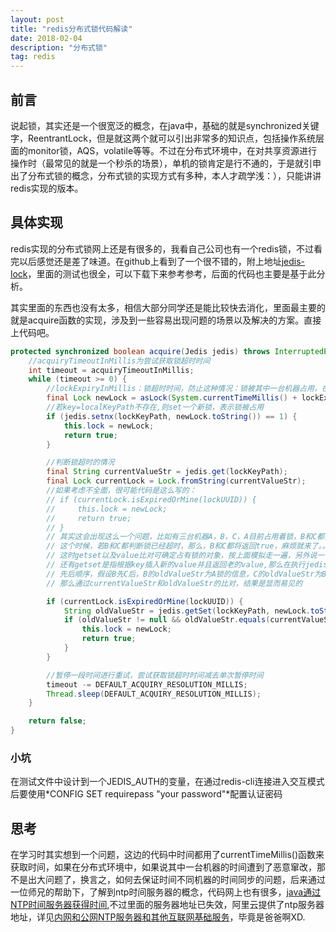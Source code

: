 ```yaml
---
layout: post
title: "redis分布式锁代码解读"
date: 2018-02-04
description: "分布式锁"
tag: redis
---
```


## 前言

说起锁，其实还是一个很宽泛的概念，在java中，基础的就是synchronized关键字，ReentrantLock，但是就这两个就可以引出非常多的知识点，包括操作系统层面的monitor锁，AQS，volatile等等。不过在分布式环境中，在对共享资源进行操作时（最常见的就是一个秒杀的场景），单机的锁肯定是行不通的，于是就引申出了分布式锁的概念，分布式锁的实现方式有多种，本人才疏学浅：），只能讲讲redis实现的版本。

## 具体实现

redis实现的分布式锁网上还是有很多的，我看自己公司也有一个redis锁，不过看完以后感觉还是差了味道。在github上看到了一个很不错的，附上地址[jedis-lock](https://github.com/abelaska/jedis-lock)，里面的测试也很全，可以下载下来参考参考，后面的代码也主要是基于此分析。

其实里面的东西也没有太多，相信大部分同学还是能比较快去消化，里面最主要的就是acquire函数的实现，涉及到一些容易出现问题的场景以及解决的方案。直接上代码吧。

``` java
protected synchronized boolean acquire(Jedis jedis) throws InterruptedException {
    //acquiryTimeoutInMillis为尝试获取锁超时时间
    int timeout = acquiryTimeoutInMillis;
    while (timeout >= 0) {
        //lockExpiryInMillis：锁超时时间，防止这种情况：锁被其中一台机器占用，在释放锁之前，发生宕机，则锁会被持续占用，产生死锁
        final Lock newLock = asLock(System.currentTimeMillis() + lockExpiryInMillis);
        //若key=localKeyPath不存在,则set一个新锁，表示锁被占用
        if (jedis.setnx(lockKeyPath, newLock.toString()) == 1) {
            this.lock = newLock;
            return true;
        }

        //判断锁超时的情况
        final String currentValueStr = jedis.get(lockKeyPath);
        final Lock currentLock = Lock.fromString(currentValueStr);
        //如果考虑不全面，很可能代码是这么写的：
        // if (currentLock.isExpiredOrMine(lockUUID)) {
        //     this.lock = newLock;
        //     return true;
        // }
        // 其实这会出现这么一个问题，比如有三台机器A，B，C，A目前占用着锁，B和C都去判断锁超时情况，然而就在B和C都在获取当前锁的信息时候，A突然挂了，
        // 这个时候，若B和C都判断锁已经超时，那么，B和C都将返回true，麻烦就来了。。。
        // 这时getset以及value比对可确定占有锁的对象，按上面模拟走一遍，另外说一句，redis时单进程单线程的，所以不会存在并发问题，
        // 还有getset是指根据key插入新的value并且返回老的value,那么在执行jedis.getSet(lockKeyPath, newLock.toString())时，B和C必然有执行的
        // 先后顺序，假设B先C后，B的oldValueStr为A锁的信息，C的oldValueStr为B锁的信息，B和C的currentValueStr均为A锁的信息，
        // 那么通过currentValueStr和oldValueStr的比对，结果是显而易见的

        if (currentLock.isExpiredOrMine(lockUUID)) {
            String oldValueStr = jedis.getSet(lockKeyPath, newLock.toString());
            if (oldValueStr != null && oldValueStr.equals(currentValueStr)) {
                this.lock = newLock;
                return true;
            }
        }

        //暂停一段时间进行重试，尝试获取锁超时时间减去单次暂停时间
        timeout -= DEFAULT_ACQUIRY_RESOLUTION_MILLIS;
        Thread.sleep(DEFAULT_ACQUIRY_RESOLUTION_MILLIS);
    }

    return false;
}
```

### 小坑

在测试文件中设计到一个JEDIS_AUTH的变量，在通过redis-cli连接进入交互模式后要使用*CONFIG SET requirepass "your password"*配置认证密码

## 思考

在学习时其实想到一个问题，这边的代码中时间都用了currentTimeMillis()函数来获取时间，如果在分布式环境中，如果说其中一台机器的时间遭到了恶意窜改，那不是出大问题了，换言之，如何去保证时间不同机器的时间同步的问题，后来通过一位师兄的帮助下，了解到ntp时间服务器的概念，代码网上也有很多，[java通过NTP时间服务器获得时间](http://lshh83.iteye.com/blog/546405),不过里面的服务器地址已失效，阿里云提供了ntp服务器地址，详见[内网和公网NTP服务器和其他互联网基础服务](https://help.aliyun.com/knowledge_detail/40583.html)，毕竟是爸爸啊XD.